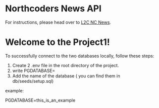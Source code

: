 # Northcoders News API

For instructions, please head over to [L2C NC News](https://l2c.northcoders.com/courses/be/nc-news).

# Welcome to the Project1!

To successfully connect to the two databases locally, follow these steps:

1. Create 2 .env file in the root directory of the project.
2. write PGDATABASE=
3. Add the name of the database ( you can find them in db/seeds/setup.sql)

example: 

PGDATABASE=this_is_an_example
